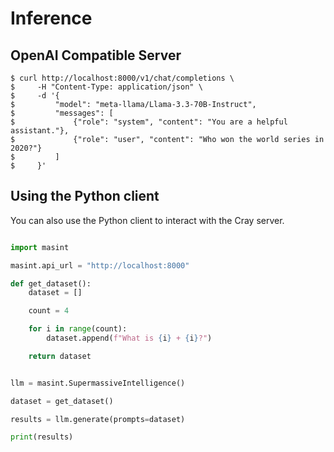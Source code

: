 # Inference


## OpenAI Compatible Server

```console
$ curl http://localhost:8000/v1/chat/completions \
$     -H "Content-Type: application/json" \
$     -d '{
$         "model": "meta-llama/Llama-3.3-70B-Instruct",
$         "messages": [
$             {"role": "system", "content": "You are a helpful assistant."},
$             {"role": "user", "content": "Who won the world series in 2020?"}
$         ]
$     }'
```

## Using the Python client

You can also use the Python client to interact with the Cray server.

```python

import masint

masint.api_url = "http://localhost:8000"

def get_dataset():
    dataset = []

    count = 4

    for i in range(count):
        dataset.append(f"What is {i} + {i}?")

    return dataset


llm = masint.SupermassiveIntelligence()

dataset = get_dataset()

results = llm.generate(prompts=dataset)

print(results)
```


